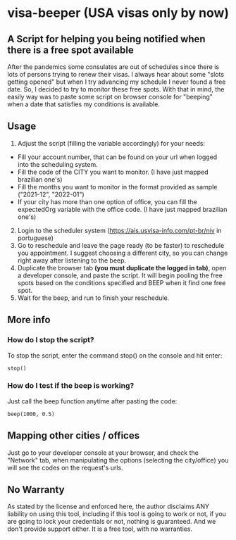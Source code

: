 # visa-beeper (USA visas only by now)

## A Script for helping you being notified when there is a free spot available

After the pandemics some consulates are out of schedules since there is lots of persons trying to renew their visas.
I always hear about some "slots getting opened" but when I try advancing my schedule I never found a free date.
So, I decided to try to monitor these free spots.
With that in mind, the easily way was to paste some script on browser console for "beeping" when a date that satisfies my conditions is available.

## Usage

1. Adjust the script (filling the variable accordingly) for your needs:
  - Fill your account number, that can be found on your url when logged into the scheduling system.
  - Fill the code of the CITY you want to monitor. (I have just mapped brazilian one's)
  - Fill the months you want to monitor in the format provided as sample ("2021-12", "2022-01")
  - If your city has more than one option of office, you can fill the expectedOrg variable with the office code. (I have just mapped brazilian one's)

2. Login to the scheduler system (https://ais.usvisa-info.com/pt-br/niv in portuguese)
3. Go to reschedule and leave the page ready (to be faster) to reschedule you appointment. I suggest choosing a different city, so you can change right away after listening to the beep.
4. Duplicate the browser tab **(you must duplicate the logged in tab)**, open a developer console, and paste the script. It will begin pooling the free spots based on the conditions specified and BEEP when it find one free spot.
5. Wait for the beep, and run to finish your reschedule.

## More info

### How do I stop the script?

To stop the script, enter the command stop() on the console and hit enter:

```
stop()
```

### How do I test if the beep is working?

Just call the beep function anytime after pasting the code:

```
beep(1000, 0.5)
```

## Mapping other cities / offices

Just go to your developer console at your browser, and check the "Network" tab, when manipulating the options (selecting the city/office) you will see the codes on the request's urls.

## No Warranty

As stated by the license and enforced here, the author disclaims ANY liability on using this tool, including if this tool is going to work or not, if you are going to lock your credentials or not, nothing is guaranteed. And we don't provide support either. It is a free tool, with no warranties.

